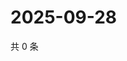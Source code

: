# 2025-09-28

共 0 条

<!-- BEGIN ZHIHUVIDEO -->
<!-- 最后更新时间 Sun Sep 28 2025 17:10:07 GMT+0800 (China Standard Time) -->

<!-- END ZHIHUVIDEO -->
